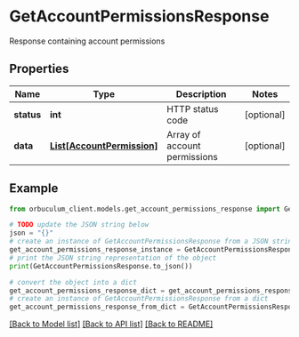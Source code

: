 # GetAccountPermissionsResponse

Response containing account permissions

## Properties

Name | Type | Description | Notes
------------ | ------------- | ------------- | -------------
**status** | **int** | HTTP status code | [optional] 
**data** | [**List[AccountPermission]**](AccountPermission.md) | Array of account permissions | [optional] 

## Example

```python
from orbuculum_client.models.get_account_permissions_response import GetAccountPermissionsResponse

# TODO update the JSON string below
json = "{}"
# create an instance of GetAccountPermissionsResponse from a JSON string
get_account_permissions_response_instance = GetAccountPermissionsResponse.from_json(json)
# print the JSON string representation of the object
print(GetAccountPermissionsResponse.to_json())

# convert the object into a dict
get_account_permissions_response_dict = get_account_permissions_response_instance.to_dict()
# create an instance of GetAccountPermissionsResponse from a dict
get_account_permissions_response_from_dict = GetAccountPermissionsResponse.from_dict(get_account_permissions_response_dict)
```
[[Back to Model list]](../README.md#documentation-for-models) [[Back to API list]](../README.md#documentation-for-api-endpoints) [[Back to README]](../README.md)


